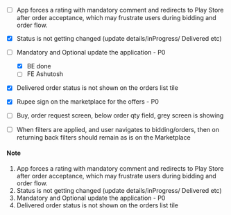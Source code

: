 - [ ] App forces a rating with mandatory comment and redirects to Play Store after order acceptance, which may frustrate users during bidding and order flow.
- [x] Status is not getting changed (update details/inProgress/ Delivered etc)
- [ ] Mandatory and Optional update the application - P0 
	- [x] BE done
	- [ ] FE Ashutosh
- [x] Delivered order status is not shown on the orders list tile
- [x] Rupee sign on the marketplace for the offers - P0
- [ ] Buy, order request screen, below order qty field, grey screen is showing
- [ ] When filters are applied, and user navigates to bidding/orders, then on returning back filters should remain as is on the Marketplace


#### Note
1. App forces a rating with mandatory comment and redirects to Play Store after order acceptance, which may frustrate users during bidding and order flow.
2. Status is not getting changed (update details/inProgress/ Delivered etc)
3. Mandatory and Optional update the application - P0
4. Delivered order status is not shown on the orders list tile